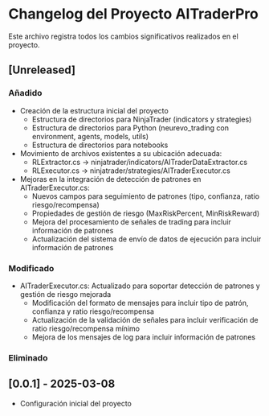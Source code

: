 # Changelog del Proyecto AITraderPro

Este archivo registra todos los cambios significativos realizados en el proyecto.

## [Unreleased]

### Añadido
- Creación de la estructura inicial del proyecto
  - Estructura de directorios para NinjaTrader (indicators y strategies)
  - Estructura de directorios para Python (neurevo_trading con environment, agents, models, utils)
  - Estructura de directorios para notebooks
- Movimiento de archivos existentes a su ubicación adecuada:
  - RLExtractor.cs → ninjatrader/indicators/AITraderDataExtractor.cs
  - RLExecutor.cs → ninjatrader/strategies/AITraderExecutor.cs
- Mejoras en la integración de detección de patrones en AITraderExecutor.cs:
  - Nuevos campos para seguimiento de patrones (tipo, confianza, ratio riesgo/recompensa)
  - Propiedades de gestión de riesgo (MaxRiskPercent, MinRiskReward)
  - Mejora del procesamiento de señales de trading para incluir información de patrones
  - Actualización del sistema de envío de datos de ejecución para incluir información de patrones

### Modificado
- AITraderExecutor.cs: Actualizado para soportar detección de patrones y gestión de riesgo mejorada
  - Modificación del formato de mensajes para incluir tipo de patrón, confianza y ratio riesgo/recompensa
  - Actualización de la validación de señales para incluir verificación de ratio riesgo/recompensa mínimo
  - Mejora de los mensajes de log para incluir información de patrones

### Eliminado

## [0.0.1] - 2025-03-08
- Configuración inicial del proyecto 